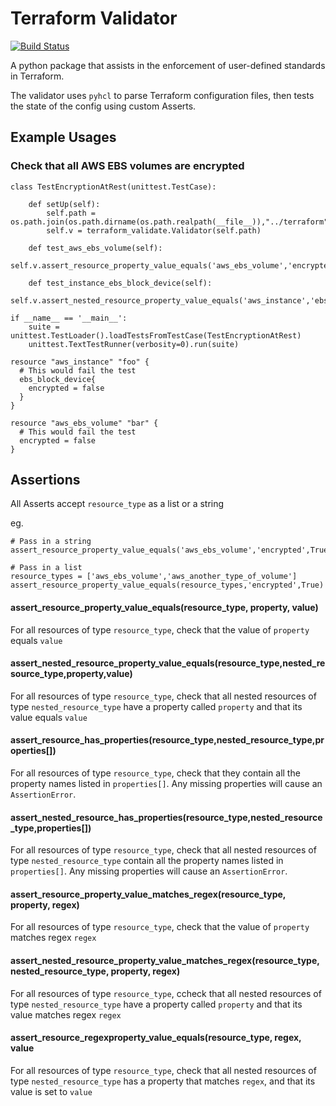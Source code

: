 # Terraform Validator

[![Build Status](https://travis-ci.org/elmundio87/terraform_validator.svg?branch=master)](https://travis-ci.org/elmundio87/terraform_validator)

A python package that assists in the enforcement of user-defined standards in Terraform.

The validator uses `pyhcl` to parse Terraform configuration files, then tests the state of the config using custom Asserts.

## Example Usages

### Check that all AWS EBS volumes are encrypted


```
class TestEncryptionAtRest(unittest.TestCase):

    def setUp(self):
        self.path = os.path.join(os.path.dirname(os.path.realpath(__file__)),"../terraform")
        self.v = terraform_validate.Validator(self.path)

    def test_aws_ebs_volume(self):
        self.v.assert_resource_property_value_equals('aws_ebs_volume','encrypted',True)

    def test_instance_ebs_block_device(self):
        self.v.assert_nested_resource_property_value_equals('aws_instance','ebs_block_device','encrypted',True)

if __name__ == '__main__':
    suite = unittest.TestLoader().loadTestsFromTestCase(TestEncryptionAtRest)
    unittest.TextTestRunner(verbosity=0).run(suite)

```

```
resource "aws_instance" "foo" {
  # This would fail the test
  ebs_block_device{
    encrypted = false
  }
}

resource "aws_ebs_volume" "bar" {
  # This would fail the test
  encrypted = false
}
```

## Assertions

All Asserts accept `resource_type` as a list or a string

eg.

```
# Pass in a string
assert_resource_property_value_equals('aws_ebs_volume','encrypted',True)

# Pass in a list
resource_types = ['aws_ebs_volume','aws_another_type_of_volume']
assert_resource_property_value_equals(resource_types,'encrypted',True)
```

#### assert_resource_property_value_equals(resource_type, property, value)
For all resources of type `resource_type`, check that the value of `property` equals `value`

#### assert_nested_resource_property_value_equals(resource_type,nested_resource_type,property,value)
For all resources of type `resource_type`, check that all nested resources of type `nested_resource_type` have a property called `property` and that its value equals `value`

#### assert_resource_has_properties(resource_type,nested_resource_type,properties[])
For all resources of type `resource_type`, check that they contain all the property names listed in `properties[]`. Any missing properties will cause an `AssertionError`.

#### assert_nested_resource_has_properties(resource_type,nested_resource_type,properties[])
For all resources of type `resource_type`, check that all nested resources of type `nested_resource_type` contain all the property names listed in `properties[]`. Any missing properties will cause an `AssertionError`.

#### assert_resource_property_value_matches_regex(resource_type, property, regex)
For all resources of type `resource_type`, check that the value of `property` matches regex `regex`

#### assert_nested_resource_property_value_matches_regex(resource_type, nested_resource_type, property, regex)
For all resources of type `resource_type`, ccheck that all nested resources of type `nested_resource_type` have a property called `property` and that its value matches regex `regex`

#### assert_resource_regexproperty_value_equals(resource_type, regex, value
For all resources of type `resource_type`, check that all nested resources of type `nested_resource_type` has a property that matches `regex`, and that its value is set to `value`

